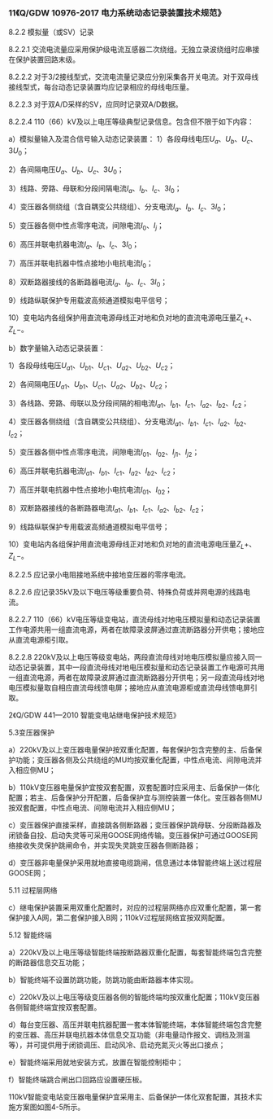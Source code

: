 ### 11《Q/GDW 10976-2017 电力系统动态记录装置技术规范》

8.2.2 模拟量（或SV）记录

8.2.2.1 交流电流量应采用保护级电流互感器二次绕组。无独立录波绕组时应串接在保护装置回路末级。

8.2.2.2 对于3/2接线型式，交流电流量记录应分别采集各开关电流。对于双母线接线型式，每台动态记录装置均应记录相应的母线电压量。

8.2.2.3 对于双A/D采样的SV，应同时记录双A/D数据。

8.2.2.4 110（66）kV及以上电压等级典型记录信息。包含但不限于如下内容：

a）模拟量输入及混合信号输入动态记录装置：
1）各段母线电压$U_a$、$U_b$、$U_c$、$3U_0$；

2）各间隔电压$U_a$、$U_b$、$U_c$、$3U_0$；

3）线路、旁路、母联和分段间隔电流$I_a$、$I_b$、$I_c$、$3I_0$；

4）变压器各侧绕组（含自耦变公共绕组）、分支电流$I_a$、$I_b$、$I_c$、$3I_0$；

5）变压器各侧中性点零序电流，间隙电流$I_0$、$I_j$；

6）高压并联电抗器电流$I_a$、$I_b$、$I_c$、$3I_0$；

7）高压并联电抗器中性点接地小电抗电流$I_0$；

8）双断路器接线的各断路器电流$I_a$、$I_b$、$I_c$、$3I_0$；

9）线路纵联保护专用载波高频通道模拟电平信号；

10）变电站内各组保护用直流电源母线正对地和负对地的直流电源电压量$Z_L+$、$Z_L-$。

b）数字量输入动态记录装置：

1）各段母线电压$U_{a1}$、$U_{b1}$、$U_{c1}$、$U_{a2}$、$U_{b2}$、$U_{c2}$；

2）各间隔电压$U_{a1}$、$U_{b1}$、$U_{c1}$、$U_{a2}$、$U_{b2}$、$U_{c2}$；

3）各线路、旁路、母联以及分段间隔的相电流$I_{a1}$、$I_{b1}$、$I_{c1}$、$I_{a2}$、$I_{b2}$、$I_{c2}$；

4）变压器各侧绕组（含自耦变公共绕组）、分支电流$I_{a1}$、$I_{b1}$、$I_{c1}$、$I_{a2}$、$I_{b2}$、$I_{c2}$；

5）变压器各侧中性点零序电流，间隙电流$I_{01}$、$I_{02}$、$I_{j1}$、$I_{j2}$；

6）高压并联电抗器电流$I_{a1}$、$I_{b1}$、$I_{c1}$、$I_{a2}$、$I_{b2}$、$I_{c2}$；

7）高压并联电抗器中性点接地小电抗电流$I_{01}$、$I_{02}$；

8）双断路器接线的各断路器电流$I_{a1}$、$I_{b1}$、$I_{c1}$、$I_{a2}$、$I_{b2}$、$I_{c2}$；

9）线路纵联保护专用载波高频通道模拟电平信号；

10）变电站内各组保护用直流电源母线正对地和负对地的直流电源电压量$Z_L+$、$Z_L-$。

8.2.2.5 应记录小电阻接地系统中接地变压器的零序电流。

8.2.2.6 应记录35kV及以下电压等级重要负荷、特殊负荷或并网电源的线路电流。

8.2.2.7 110（66）kV电压等级变电站，直流母线对地电压模拟量和动态记录装置工作电源共用一组直流电源，两者在故障录波屏通过直流断路器分开供电；接地应从直流电源柜引取。

8.2.2.8 220kV及以上电压等级变电站，两段直流母线对地电压模拟量应接入同一动态记录装置，其中一段直流母线对地电压模拟量和动态记录装置工作电源可共用一组直流电源，两者在故障录波屏通过直流断路器分开供电；另一段直流母线对地电压模拟量取自相应直流母线馈电屏；接地应从直流电源柜或直流母线馈电屏引取。


2《Q/GDW 441—2010 智能变电站继电保护技术规范》

5.3变压器保护

a）220kV及以上变压器电量保护按双重化配置，每套保护包含完整的主、后备保护功能；变压器各侧及公共绕组的MU均按双重化配置，中性点电流、间隙电流并入相应侧MU；

b）110kV变压器电量保护宜按双套配置，双套配置时应采用主、后备保护一体化配置；若主、后备保护分开配置，后备保护宜与测控装置一体化。变压器各侧MU按双套配置，中性点电流、间隙电流并入相应侧MU；

c）变压器保护直接采样，直接跳各侧断路器；变压器保护跳母联、分段断路器及闭锁备自投、启动失灵等可采用GOOSE网络传输。变压器保护可通过GOOSE网络接收失灵保护跳闸命令，并实现失灵跳变压器各侧断路器；

d）变压器非电量保护采用就地直接电缆跳闸，信息通过本体智能终端上送过程层GOOSE网；

5.11 过程层网络

c）继电保护装置采用双重化配置时，对应的过程层网络亦应双重化配置，第一套保护接入A网，第二套保护接入B网；110kV过程层网络宜按双网配置。

5.12 智能终端

a）220kV及以上电压等级智能终端按断路器双重化配置，每套智能终端包含完整的断路器信息交互功能；

b）智能终端不设置防跳功能，防跳功能由断路器本体实现。

c）220kV及以上电压等级变压器各侧的智能终端均按双重化配置；110kV变压器各侧智能终端宜按双套配置。

d）每台变压器、高压并联电抗器配置一套本体智能终端，本体智能终端包含完整的变压器、高压并联电抗器本体信息交互功能（非电量动作报文、调档及测温等），并可提供用于闭锁调压、启动风冷、启动充氮灭火等出口接点；

e）智能终端采用就地安装方式，放置在智能控制柜中；

f）智能终端跳合闸出口回路应设置硬压板。

110kV智能变电站变压器电量保护宜采用主、后备保护一体化双套配置，其技术实施方案图如图4-5所示。